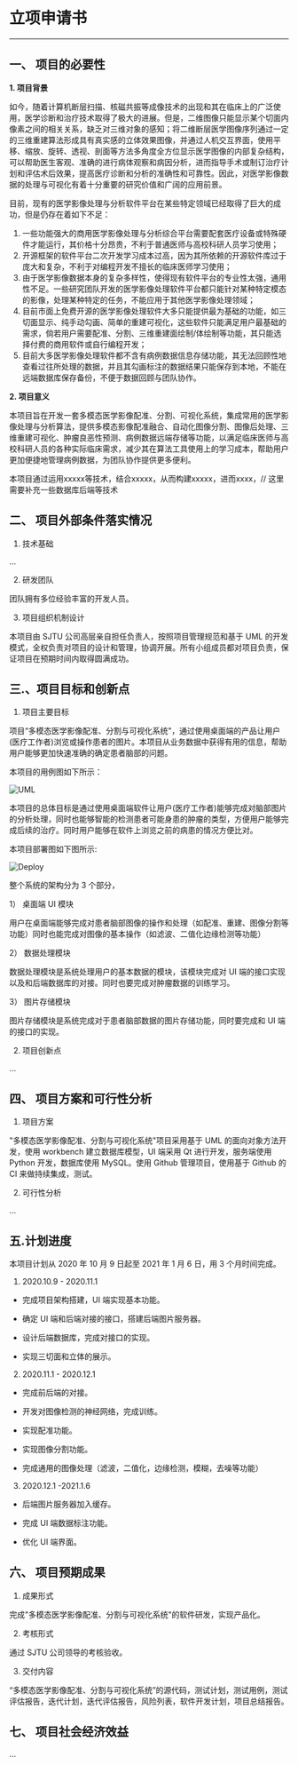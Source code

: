 # 立项申请书

---

## 一、 项目的必要性

**1. 项目背景**

如今，随着计算机断层扫描、核磁共振等成像技术的出现和其在临床上的广泛使用，医学诊断和治疗技术取得了极大的进展。但是，二维图像只能显示某个切面内像素之间的相关关系，缺乏对三维对象的感知；将二维断层医学图像序列通过一定的三维重建算法形成具有真实感的立体效果图像，并通过人机交互界面，使用平移、缩放、旋转、透视、剖面等方法多角度全方位显示医学图像的内部复杂结构，可以帮助医生客观、准确的进行病体观察和病因分析，进而指导手术或制订治疗计划和评估术后效果，提高医疗诊断和分析的准确性和可靠性。因此，对医学影像数据的处理与可视化有着十分重要的研究价值和广阔的应用前景。

目前，现有的医学影像处理与分析软件平台在某些特定领域已经取得了巨大的成功，但是仍存在着如下不足：

1. 一些功能强大的商用医学影像处理与分析综合平台需要配套医疗设备或特殊硬件才能运行，其价格十分昂贵，不利于普通医师与高校科研人员学习使用；
2. 开源框架的软件平台二次开发学习成本过高，因为其所依赖的开源软件库过于庞大和复杂，不利于对编程开发不擅长的临床医师学习使用；
3. 由于医学影像数据本身的复杂多样性，使得现有软件平台的专业性太强，通用性不足。一些研究团队开发的医学影像处理软件平台都只能针对某种特定模态的影像，处理某种特定的任务，不能应用于其他医学影像处理领域；
4. 目前市面上免费开源的医学影像处理软件大多只能提供最为基础的功能，如三切面显示、纯手动勾画、简单的重建可视化，这些软件只能满足用户最基础的需求，倘若用户需要配准、分割、三维重建面绘制/体绘制等功能，其只能选择付费的商用软件或自行编程开发；
5. 目前大多医学影像处理软件都不含有病例数据信息存储功能，其无法回顾性地查看过往所处理的数据，并且其勾画标注的数据结果只能保存到本地，不能在远端数据库保存备份，不便于数据回顾与团队协作。

**2. 项目意义**

本项目旨在开发一套多模态医学影像配准、分割、可视化系统，集成常用的医学影像处理与分析算法，提供多模态影像配准融合、自动化图像分割、图像后处理、三维重建可视化、肿瘤良恶性预测、病例数据远端存储等功能，以满足临床医师与高校科研人员的各种实际临床需求，减少其在算法工具使用上的学习成本，帮助用户更加便捷地管理病例数据，为团队协作提供更多便利。

本项目通过运用xxxxx等技术，结合xxxxx，从而构建xxxxx，进而xxxx，// 这里需要补充一些数据库后端等技术




## 二、 项目外部条件落实情况

1. 技术基础

...

2. 研发团队

团队拥有多位经验丰富的开发人员。

3. 项目组织机制设计

本项目由 SJTU 公司高层亲自担任负责人，按照项目管理规范和基于 UML 的开发模式，全权负责对项目的设计和管理，协调开展。所有小组成员都对项目负责，保证项目在预期时间内取得圆满成功。


## 三.、项目目标和创新点

1. 项目主要目标

项目“多模态医学影像配准、分割与可视化系统"，通过使用桌面端的产品让用户(医疗工作者)浏览或操作患者的图片。本项目从业务数据中获得有用的信息，帮助用户能够更加快速准确的确定患者脑部的问题。

本项目的用例图如下所示：

![UML](./pictures/UML.png)

本项目的总体目标是通过使用桌面端软件让用户(医疗工作者)能够完成对脑部图片的分析处理，同时也能够智能的检测患者可能身患的肿瘤的类型，方便用户能够完成后续的治疗。同时用户能够在软件上浏览之前的病患的情况方便比对。

本项目部署图如下图所示:

![Deploy](./pictures/Deploy.png)

整个系统的架构分为 3 个部分，

1） 桌面端 UI 模块

用户在桌面端能够完成对患者脑部图像的操作和处理（如配准、重建、图像分割等功能）同时也能完成对图像的基本操作（如滤波、二值化边缘检测等功能）

2） 数据处理模块

数据处理模块是系统处理用户的基本数据的模块，该模块完成对 UI 端的接口实现以及和后端数据库的对接。同时也要完成对肿瘤数据的训练学习。

3） 图片存储模块

图片存储模块是系统完成对于患者脑部数据的图片存储功能，同时要完成和 UI 端的接口的实现。

2. 项目创新点

...

## 四、 项目方案和可行性分析

1. 项目方案

"多模态医学影像配准、分割与可视化系统"项目采用基于 UML 的面向对象方法开发，使用 workbench 建立数据库模型，UI 端采用 Qt 进行开发，服务端使用 Python 开发，数据库使用 MySQL。使用 Github 管理项目，使用基于 Github 的 CI 来做持续集成，测试。

2. 可行性分析

...

## 五.计划进度

本项目计划从 2020 年 10 月 9 日起至 2021 年 1 月 6 日，用 3 个月时间完成。

1. 2020.10.9 - 2020.11.1

* 完成项目架构搭建，UI 端实现基本功能。

* 确定 UI 端和后端对接的接口，搭建后端图片服务器。

* 设计后端数据库，完成对接口的实现。

* 实现三切面和立体的展示。

2. 2020.11.1 - 2020.12.1

* 完成前后端的对接。

* 开发对图像检测的神经网络，完成训练。

* 实现配准功能。

* 实现图像分割功能。

* 完成通用的图像处理（滤波，二值化，边缘检测，模糊，去噪等功能）

3. 2020.12.1 -2021.1.6

* 后端图片服务器加入缓存。

* 完成 UI 端数据标注功能。

* 优化 UI 端界面。

## 六、 项目预期成果

1. 成果形式

完成"多模态医学影像配准、分割与可视化系统"的软件研发，实现产品化。

2. 考核形式

通过 SJTU 公司领导的考核验收。

3. 交付内容

“多模态医学影像配准、分割与可视化系统”的源代码，测试计划，测试用例，测试评估报告，迭代计划，迭代评估报告，风险列表，软件开发计划，项目总结报告。

## 七、 项目社会经济效益

...

